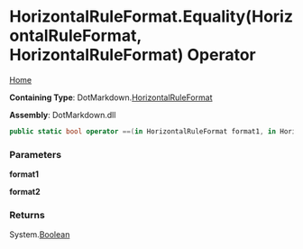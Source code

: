 # HorizontalRuleFormat\.Equality\(HorizontalRuleFormat, HorizontalRuleFormat\) Operator

[Home](../../../README.md)

**Containing Type**: DotMarkdown\.[HorizontalRuleFormat](../README.md)

**Assembly**: DotMarkdown\.dll

```csharp
public static bool operator ==(in HorizontalRuleFormat format1, in HorizontalRuleFormat format2)
```

### Parameters

**format1**

**format2**

### Returns

System\.[Boolean](https://docs.microsoft.com/en-us/dotnet/api/system.boolean)

